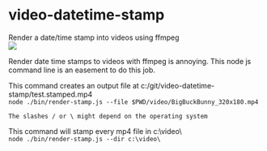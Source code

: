 # video-datetime-stamp
Render a date/time stamp into videos using ffmpeg  
[<img src="https://travis-ci.org/s-a/video-datetime-stamp.png" />](https://travis-ci.org/s-a/video-datetime-stamp "Test state")

Render date time stamps to videos with ffmpeg is annoying.
This node js command line is an easement to do this job.

This command creates an output file at c:/git/video-datetime-stamp/test.stamped.mp4  
```node ./bin/render-stamp.js --file $PWD/video/BigBuckBunny_320x180.mp4```

```The slashes / or \ might depend on the operating system```

This command will stamp every mp4 file in c:\video\  
```node ./bin/render-stamp.js --dir c:\video\```
